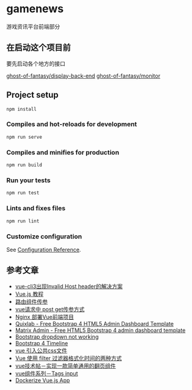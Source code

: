 # gamenews

游戏资讯平台前端部分

## 在启动这个项目前

要先启动各个地方的接口

[ghost-of-fantasy/display-back-end](https://github.com/ghost-of-fantasy/display-back-end)
[ghost-of-fantasy/monitor](https://github.com/ghost-of-fantasy/monitor)

## Project setup
```shell script
npm install
```

### Compiles and hot-reloads for development
```shell script
npm run serve
```

### Compiles and minifies for production
```shell script
npm run build
```

### Run your tests
```shell script
npm run test
```

### Lints and fixes files
```shell script
npm run lint
```

### Customize configuration
See [Configuration Reference](https://cli.vuejs.org/config/).

## 参考文章

- [vue-cli3出现Invalid Host header的解决方案](https://blog.csdn.net/guzhao593/article/details/85918869)
- [Vue.js 教程](https://www.runoob.com/vue2/vue-tutorial.html)
- [路由组件传参](https://router.vuejs.org/zh/guide/essentials/passing-props.html#对象模式)
- [vue请求中 post get传参方式](https://blog.csdn.net/zhaofuqiangmycomm/article/details/89479904)
- [Nginx 部署Vue前端项目](https://blog.csdn.net/jeikerxiao/article/details/80885875)
- [Quixlab - Free Bootstrap 4 HTML5 Admin Dashboard Template](https://themewagon.com/themes/free-bootstrap-4-html5-admin-dashboard-template-quixlab/)
- [Matrix Admin - Free HTML5 Bootstrap 4 admin dashboard template](https://themewagon.com/themes/free-html5-bootstrap-4-admin-dashboard-template-matrix-admin/)
- [Bootstrap dropdown not working](https://stackoverflow.com/questions/12458522/bootstrap-dropdown-not-working)
- [Bootstrap 4 Timeline](https://www.codeply.com/go/dI6CknFxts/bootstrap-4-timeline)
- [vue 引入公共css文件](https://blog.csdn.net/Smartsunsing/article/details/78529374)
- [Vue 使用 filter 过滤器格式化时间的两种方式](https://juejin.im/post/5d0f08e3f265da1b695d6873)
- [vue技术帖－实现一款简单通用的翻页组件](https://segmentfault.com/a/1190000006911880#articleHeader1)
- [vue组件系列－Tags input](https://segmentfault.com/a/1190000005779273)
- [Dockerize Vue.js App](https://vuejs.org/v2/cookbook/dockerize-vuejs-app.html)